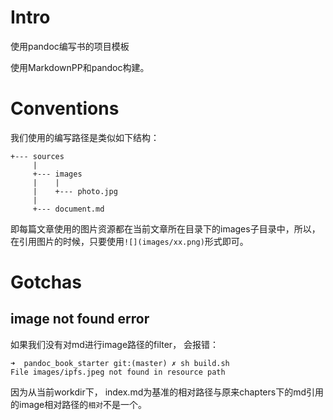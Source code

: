 # Intro
使用pandoc编写书的项目模板

使用MarkdownPP和pandoc构建。

# Conventions

我们使用的编写路径是类似如下结构：

```
+--- sources
     |
     +--- images
     |    |
     |    +--- photo.jpg
     |
     +--- document.md
```

即每篇文章使用的图片资源都在当前文章所在目录下的images子目录中，所以，在引用图片的时候，只要使用`![](images/xx.png)`形式即可。


# Gotchas

## image not found error

如果我们没有对md进行image路径的filter， 会报错：

```
➜  pandoc_book_starter git:(master) ✗ sh build.sh
File images/ipfs.jpeg not found in resource path
```

因为从当前workdir下， index.md为基准的相对路径与原来chapters下的md引用的image相对路径的`相对`不是一个。
